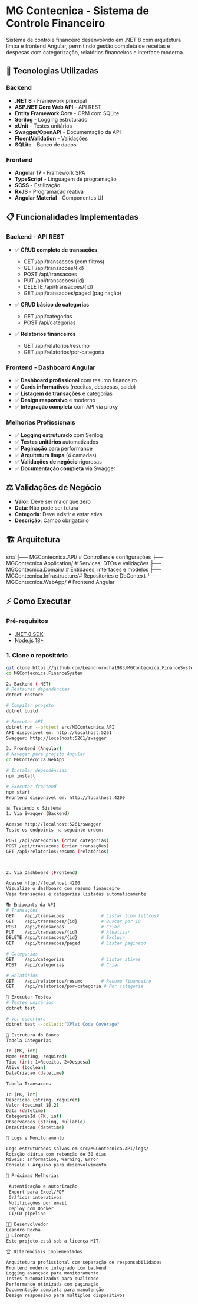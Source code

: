 # MG Contecnica - Sistema de Controle Financeiro

Sistema de controle financeiro desenvolvido em .NET 8 com arquitetura limpa e frontend Angular, permitindo gestão completa de receitas e despesas com categorização, relatórios financeiros e interface moderna.

## 🚀 Tecnologias Utilizadas

### Backend
- **.NET 8** - Framework principal
- **ASP.NET Core Web API** - API REST
- **Entity Framework Core** - ORM com SQLite
- **Serilog** - Logging estruturado
- **xUnit** - Testes unitários
- **Swagger/OpenAPI** - Documentação da API
- **FluentValidation** - Validações
- **SQLite** - Banco de dados

### Frontend
- **Angular 17** - Framework SPA
- **TypeScript** - Linguagem de programação
- **SCSS** - Estilização
- **RxJS** - Programação reativa
- **Angular Material** - Componentes UI

## 📋 Funcionalidades Implementadas

### Backend - API REST
- ✅ **CRUD completo de transações**
  - GET /api/transacoes (com filtros)
  - GET /api/transacoes/{id}
  - POST /api/transacoes
  - PUT /api/transacoes/{id}
  - DELETE /api/transacoes/{id}
  - GET /api/transacoes/paged (paginação)

- ✅ **CRUD básico de categorias**
  - GET /api/categorias
  - POST /api/categorias

- ✅ **Relatórios financeiros**
  - GET /api/relatorios/resumo
  - GET /api/relatorios/por-categoria

### Frontend - Dashboard Angular
- ✅ **Dashboard profissional** com resumo financeiro
- ✅ **Cards informativos** (receitas, despesas, saldo)
- ✅ **Listagem de transações** e categorias
- ✅ **Design responsivo** e moderno
- ✅ **Integração completa** com API via proxy

### Melhorias Profissionais
- ✅ **Logging estruturado** com Serilog
- ✅ **Testes unitários** automatizados
- ✅ **Paginação** para performance
- ✅ **Arquitetura limpa** (4 camadas)
- ✅ **Validações de negócio** rigorosas
- ✅ **Documentação completa** via Swagger

## ⚖️ Validações de Negócio

- **Valor**: Deve ser maior que zero
- **Data**: Não pode ser futura
- **Categoria**: Deve existir e estar ativa
- **Descrição**: Campo obrigatório

## 🏗️ Arquitetura

src/
├── MGContecnica.API/          # Controllers e configurações
├── MGContecnica.Application/  # Services, DTOs e validações
├── MGContecnica.Domain/       # Entidades, interfaces e modelos
├── MGContecnica.Infrastructure/# Repositories e DbContext
└── MGContecnica.WebApp/       # Frontend Angular
## ⚡ Como Executar

### Pré-requisitos
- [.NET 8 SDK](https://dotnet.microsoft.com/download/dotnet/8.0)
- [Node.js 18+](https://nodejs.org/)

### 1. Clone o repositório
```bash
git clone https://github.com/Leandrorocha1983/MGContecnica.FinanceSystem.git
cd MGContecnica.FinanceSystem

2. Backend (.NET)
# Restaurar dependências
dotnet restore

# Compilar projeto
dotnet build

# Executar API
dotnet run --project src/MGContecnica.API
API disponível em: http://localhost:5261
Swagger: http://localhost:5261/swagger

3. Frontend (Angular)
# Navegar para projeto Angular
cd MGContecnica.WebApp

# Instalar dependências
npm install

# Executar frontend
npm start
Frontend disponível em: http://localhost:4200

📊 Testando o Sistema
1. Via Swagger (Backend)

Acesse http://localhost:5261/swagger
Teste os endpoints na seguinte ordem:

POST /api/categorias (criar categorias)
POST /api/transacoes (criar transações)
GET /api/relatorios/resumo (relatórios)



2. Via Dashboard (Frontend)

Acesse http://localhost:4200
Visualize o dashboard com resumo financeiro
Veja transações e categorias listadas automaticamente

📚 Endpoints da API
# Transações
GET    /api/transacoes              # Listar (com filtros)
GET    /api/transacoes/{id}         # Buscar por ID
POST   /api/transacoes              # Criar
PUT    /api/transacoes/{id}         # Atualizar
DELETE /api/transacoes/{id}         # Excluir
GET    /api/transacoes/paged        # Listar paginado

# Categorias
GET    /api/categorias              # Listar ativas
POST   /api/categorias              # Criar

# Relatórios
GET    /api/relatorios/resumo       # Resumo financeiro
GET    /api/relatorios/por-categoria # Por categoria

🧪 Executar Testes
# Testes unitários
dotnet test

# Ver cobertura
dotnet test --collect:"XPlat Code Coverage"

📁 Estrutura do Banco
Tabela Categorias

Id (PK, int)
Nome (string, required)
Tipo (int: 1=Receita, 2=Despesa)
Ativo (boolean)
DataCriacao (datetime)

Tabela Transacoes

Id (PK, int)
Descricao (string, required)
Valor (decimal 18,2)
Data (datetime)
CategoriaId (FK, int)
Observacoes (string, nullable)
DataCriacao (datetime)

📝 Logs e Monitoramento

Logs estruturados salvos em src/MGContecnica.API/logs/
Rotação diária com retenção de 30 dias
Níveis: Information, Warning, Error
Console + Arquivo para desenvolvimento

🚀 Próximas Melhorias

 Autenticação e autorização
 Export para Excel/PDF
 Gráficos interativos
 Notificações por email
 Deploy com Docker
 CI/CD pipeline

👨‍💻 Desenvolvedor
Leandro Rocha
📄 Licença
Este projeto está sob a licença MIT.

🏆 Diferenciais Implementados

Arquitetura profissional com separação de responsabilidades
Frontend moderno integrado com backend
Logging avançado para monitoramento
Testes automatizados para qualidade
Performance otimizada com paginação
Documentação completa para manutenção
Design responsivo para múltiplos dispositivos
